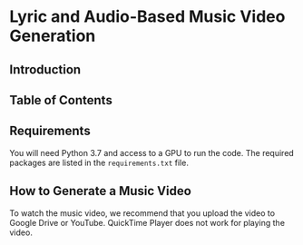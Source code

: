 # Lyric and Audio-Based Music Video Generation

## Introduction


## Table of Contents


## Requirements

You will need Python 3.7 and access to a GPU to run the code. The required packages are listed in the `requirements.txt` file.


## How to Generate a Music Video

To watch the music video, we recommend that you upload the video to Google Drive or YouTube. QuickTime Player does not work for playing the video.